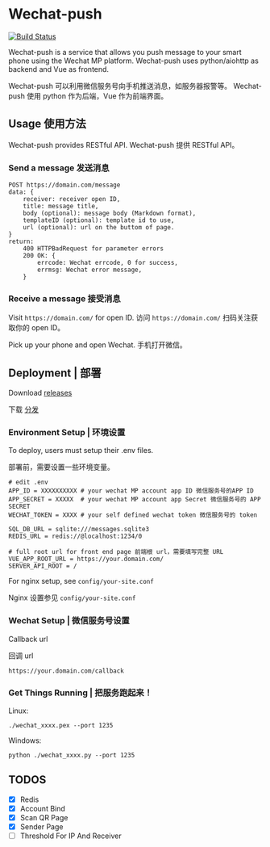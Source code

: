 # Wechat-push
[![Build Status](https://travis-ci.org/gwy15/wechat-push.svg?branch=master)](https://travis-ci.org/gwy15/wechat-push)

Wechat-push is a service that allows you push message to your smart phone using the Wechat MP platform.
Wechat-push uses python/aiohttp as backend and Vue as frontend.

Wechat-push 可以利用微信服务号向手机推送消息，如服务器报警等。
Wechat-push 使用 python 作为后端，Vue 作为前端界面。

## Usage 使用方法

Wechat-push provides RESTful API. Wechat-push 提供 RESTful API。

### Send a message 发送消息
```
POST https://domain.com/message
data: {
    receiver: receiver open ID,
    title: message title,
    body (optional): message body (Markdown format),
    templateID (optional): template id to use,
    url (optional): url on the buttom of page. 
}
return:
    400 HTTPBadRequest for parameter errors
    200 OK: {
        errcode: Wechat errcode, 0 for success,
        errmsg: Wechat error message,
    }
```

### Receive a message 接受消息

Visit `https://domain.com/` for open ID. 访问 `https://domain.com/` 扫码关注获取你的 open ID。

Pick up your phone and open Wechat. 手机打开微信。

## Deployment | 部署

Download [releases](https://github.com/gwy15/wechat-push/releases)

下载 [分发](https://github.com/gwy15/wechat-push/releases)

### Environment Setup | 环境设置
To deploy, users must setup their .env files.

部署前，需要设置一些环境变量。

```
# edit .env
APP_ID = XXXXXXXXXX # your wechat MP account app ID 微信服务号的APP ID
APP_SECRET = XXXXX  # your wechat MP account app Secret 微信服务号的 APP SECRET
WECHAT_TOKEN = XXXX # your self defined wechat token 微信服务号的 token

SQL_DB_URL = sqlite:///messages.sqlite3
REDIS_URL = redis://@localhost:1234/0

# full root url for front end page 前端根 url，需要填写完整 URL
VUE_APP_ROOT_URL = https://your.domain.com/
SERVER_API_ROOT = /
```

For nginx setup, see `config/your-site.conf`

Nginx 设置参见 `config/your-site.conf`

### Wechat Setup | 微信服务号设置
Callback url

回调 url
```
https://your.domain.com/callback
```

### Get Things Running | 把服务跑起来！
Linux:
```
./wechat_xxxx.pex --port 1235
```

Windows:
```
python ./wechat_xxxx.py --port 1235
```

## TODOS

- [x] Redis
- [x] Account Bind
- [x] Scan QR Page
- [x] Sender Page
- [ ] Threshold For IP And Receiver
